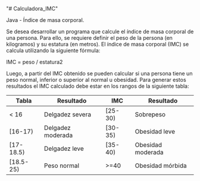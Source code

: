 "# Calculadora_IMC"

Java - Índice de masa corporal.

Se desea desarrollar un programa que calcule el índice de masa corporal de una persona. Para ello, se requiere definir el peso de la persona (en kilogramos) y su estatura (en metros). El índice de masa corporal (IMC) se calcula utilizando la siguiente fórmula:

IMC = peso / estatura2

Luego, a partir del IMC obtenido se pueden calcular si una persona tiene un peso normal, inferior o superior al normal u obesidad. Para generar estos resultados el IMC calculado debe estar en los rangos de la siguiente tabla:

|Tabla      |   Resultado       |  IMC       |   Resultado       |
|---        |---                |---         |---                |
|< 16       |Delgadez severa    |[25-30)     |   Sobrepeso       |
|[16-17)    |Delgadez moderada  |[30-35)     | Obesidad leve     |
|[17-18.5)  |Delgadez leve      |[35-40)     | Obesidad moderada |
|[18.5-25)  |Peso normal        |>=40        | Obesidad mórbida  |
